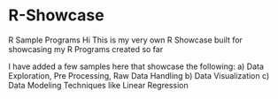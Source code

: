 # R-Showcase
R Sample Programs
Hi This is my very own R Showcase built for showcasing my R Programs created so far

I have added a few samples here that showcase the following:
a) Data Exploration, Pre Processing, Raw Data Handling 
b) Data Visualization
c) Data Modeling Techniques like Linear Regression
